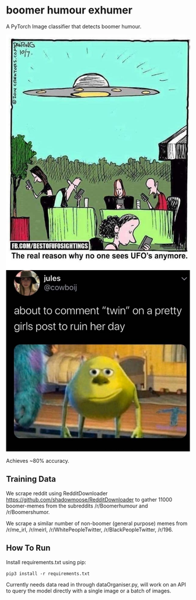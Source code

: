 # boomer humour exhumer
A PyTorch Image classifier that detects boomer humour.

![Boomer](./images/boomer.jpg)
![NonBoomer](./images/non_boomer.jpg)

Achieves ~80% accuracy.

## Training Data

We scrape reddit using RedditDownloader https://github.com/shadowmoose/RedditDownloader 
to gather 11000 boomer-memes from the subreddits /r/Boomerhumour and /r/Boomershumor.

We scrape a similar number of non-boomer (general purpose) memes from /r/me_irl, /r/meirl, /r/WhitePeopleTwitter, /r/BlackPeopleTwitter, /r/196.

## How To Run

Install requirements.txt using pip:
```
pip3 install -r requirements.txt
```

Currently needs data read in through dataOrganiser.py, will work on an API to query the model directly with a single image or a batch of images.